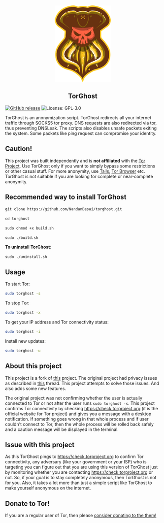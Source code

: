 <p align="center">
  <img height="250" src="https://raw.githubusercontent.com/NandanDesai/res/master/torghost.png"> 
</p>
<h2 align="center">TorGhost</h2>

[![GitHub release](https://img.shields.io/github/v/release/NandanDesai/torghost?include_prereleases)](https://github.com/NandanDesai/TwitterScraper4J/releases) ![License: GPL-3.0](https://img.shields.io/github/license/nandandesai/torghost)

TorGhost is an anonymization script. TorGhost redirects all your internet traffic through SOCKS5 tor proxy. DNS requests are also redirected via tor, thus preventing DNSLeak. The scripts also disables unsafe packets exiting the system. Some packets like ping request can compromise your identity.

## Caution!


This project was built independently and is **not affiliated** with the [Tor Project](https://www.torproject.org/). Use TorGhost only if you want to simply bypass some restrictions or other casual stuff. For more anonymity, use [Tails](https://tails.boum.org/), [Tor Browser](https://www.torproject.org/download/) etc. TorGhost is not suitable if you are looking for complete or near-complete anonymity.

## Recommended way to install TorGhost


`git clone https://github.com/NandanDesai/torghost.git`

`cd torghost`

`sudo chmod +x build.sh`

`sudo ./build.sh`

**To uninstall TorGhost:**

`sudo ./uninstall.sh`

## Usage


To start Tor: 
```bash 
sudo torghost -s
```

To stop Tor: 
```bash 
sudo torghost -x
```

To get your IP address and Tor connectivity status:
```bash 
sudo torghost -i
```

Install new updates:
```bash 
sudo torghost -u
```

## About this project


This project is a fork of [this](https://github.com/SusmithKrishnan/torghost) project. The original project had privacy issues as described in [this](https://github.com/SusmithKrishnan/torghost/issues/74) thread. This project attempts to solve those issues. And also adds some new features.

The original project was not confirming whether the user is actually connected to Tor or not after the user runs `sudo torghost -s`. This project confirms Tor connectivity by checking https://check.torproject.org (it is the official website for Tor project) and gives you a message with a desktop notification. If something goes wrong in that whole process and if user couldn't connect to Tor, then the whole process will be rolled back safely and a caution message will be displayed in the terminal.  

## Issue with this project

As this TorGhost pings to https://check.torproject.org to confirm Tor connectivity, any adversary (like your government or your ISP) who is targeting you can figure out that you are using this version of TorGhost just by monitoring whether you are contacting https://check.torproject.org or not. So, if your goal is to stay completely anonymous, then TorGhost is not for you. Also, it takes a lot more than just a simple script like TorGhost to make yourself anonymous on the internet.

## Donate to Tor!

If you are a regular user of Tor, then please [consider donating to the them!](https://donate.torproject.org/)
